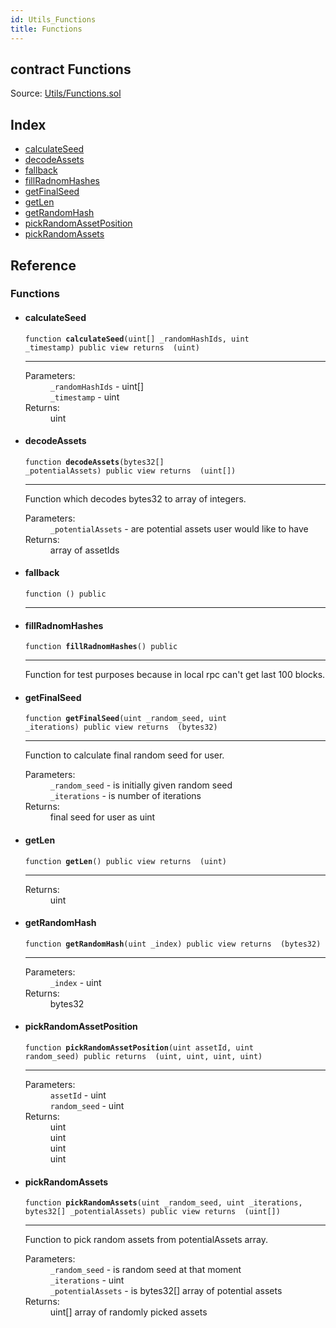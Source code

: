 ```yaml
---
id: Utils_Functions
title: Functions
---
```


<div class="contract-doc"><div class="contract"><h2 class="contract-header"><span class="contract-kind">contract</span> Functions</h2><div class="source">Source: <a href="git+https://github.com/DecenterApps/DigitalPrint/blob/v1.0.0/contracts/Utils/Functions.sol" target="_blank">Utils/Functions.sol</a></div></div><div class="index"><h2>Index</h2><ul><li><a href="Utils_Functions.html#calculateSeed">calculateSeed</a></li><li><a href="Utils_Functions.html#decodeAssets">decodeAssets</a></li><li><a href="Utils_Functions.html#">fallback</a></li><li><a href="Utils_Functions.html#fillRadnomHashes">fillRadnomHashes</a></li><li><a href="Utils_Functions.html#getFinalSeed">getFinalSeed</a></li><li><a href="Utils_Functions.html#getLen">getLen</a></li><li><a href="Utils_Functions.html#getRandomHash">getRandomHash</a></li><li><a href="Utils_Functions.html#pickRandomAssetPosition">pickRandomAssetPosition</a></li><li><a href="Utils_Functions.html#pickRandomAssets">pickRandomAssets</a></li></ul></div><div class="reference"><h2>Reference</h2><div class="functions"><h3>Functions</h3><ul><li><div class="item function"><span id="calculateSeed" class="anchor-marker"></span><h4 class="name">calculateSeed</h4><div class="body"><code class="signature">function <strong>calculateSeed</strong><span>(uint[] _randomHashIds, uint _timestamp) </span><span>public </span><span>view </span><span>returns  (uint) </span></code><hr/><dl><dt><span class="label-parameters">Parameters:</span></dt><dd><div><code>_randomHashIds</code> - uint[]</div><div><code>_timestamp</code> - uint</div></dd><dt><span class="label-return">Returns:</span></dt><dd>uint</dd></dl></div></div></li><li><div class="item function"><span id="decodeAssets" class="anchor-marker"></span><h4 class="name">decodeAssets</h4><div class="body"><code class="signature">function <strong>decodeAssets</strong><span>(bytes32[] _potentialAssets) </span><span>public </span><span>view </span><span>returns  (uint[]) </span></code><hr/><div class="description"><p>Function which decodes bytes32 to array of integers.</p></div><dl><dt><span class="label-parameters">Parameters:</span></dt><dd><div><code>_potentialAssets</code> - are potential assets user would like to have</div></dd><dt><span class="label-return">Returns:</span></dt><dd>array of assetIds</dd></dl></div></div></li><li><div class="item function"><span id="fallback" class="anchor-marker"></span><h4 class="name">fallback</h4><div class="body"><code class="signature">function <strong></strong><span>() </span><span>public </span></code><hr/></div></div></li><li><div class="item function"><span id="fillRadnomHashes" class="anchor-marker"></span><h4 class="name">fillRadnomHashes</h4><div class="body"><code class="signature">function <strong>fillRadnomHashes</strong><span>() </span><span>public </span></code><hr/><div class="description"><p>Function for test purposes because in local rpc can&#x27;t get last 100 blocks.</p></div></div></div></li><li><div class="item function"><span id="getFinalSeed" class="anchor-marker"></span><h4 class="name">getFinalSeed</h4><div class="body"><code class="signature">function <strong>getFinalSeed</strong><span>(uint _random_seed, uint _iterations) </span><span>public </span><span>view </span><span>returns  (bytes32) </span></code><hr/><div class="description"><p>Function to calculate final random seed for user.</p></div><dl><dt><span class="label-parameters">Parameters:</span></dt><dd><div><code>_random_seed</code> - is initially given random seed</div><div><code>_iterations</code> - is number of iterations</div></dd><dt><span class="label-return">Returns:</span></dt><dd>final seed for user as uint</dd></dl></div></div></li><li><div class="item function"><span id="getLen" class="anchor-marker"></span><h4 class="name">getLen</h4><div class="body"><code class="signature">function <strong>getLen</strong><span>() </span><span>public </span><span>view </span><span>returns  (uint) </span></code><hr/><dl><dt><span class="label-return">Returns:</span></dt><dd>uint</dd></dl></div></div></li><li><div class="item function"><span id="getRandomHash" class="anchor-marker"></span><h4 class="name">getRandomHash</h4><div class="body"><code class="signature">function <strong>getRandomHash</strong><span>(uint _index) </span><span>public </span><span>view </span><span>returns  (bytes32) </span></code><hr/><dl><dt><span class="label-parameters">Parameters:</span></dt><dd><div><code>_index</code> - uint</div></dd><dt><span class="label-return">Returns:</span></dt><dd>bytes32</dd></dl></div></div></li><li><div class="item function"><span id="pickRandomAssetPosition" class="anchor-marker"></span><h4 class="name">pickRandomAssetPosition</h4><div class="body"><code class="signature">function <strong>pickRandomAssetPosition</strong><span>(uint assetId, uint random_seed) </span><span>public </span><span>returns  (uint, uint, uint, uint) </span></code><hr/><dl><dt><span class="label-parameters">Parameters:</span></dt><dd><div><code>assetId</code> - uint</div><div><code>random_seed</code> - uint</div></dd><dt><span class="label-return">Returns:</span></dt><dd>uint</dd><dd>uint</dd><dd>uint</dd><dd>uint</dd></dl></div></div></li><li><div class="item function"><span id="pickRandomAssets" class="anchor-marker"></span><h4 class="name">pickRandomAssets</h4><div class="body"><code class="signature">function <strong>pickRandomAssets</strong><span>(uint _random_seed, uint _iterations, bytes32[] _potentialAssets) </span><span>public </span><span>view </span><span>returns  (uint[]) </span></code><hr/><div class="description"><p>Function to pick random assets from potentialAssets array.</p></div><dl><dt><span class="label-parameters">Parameters:</span></dt><dd><div><code>_random_seed</code> - is random seed at that moment</div><div><code>_iterations</code> - uint</div><div><code>_potentialAssets</code> - is bytes32[] array of potential assets</div></dd><dt><span class="label-return">Returns:</span></dt><dd>uint[] array of randomly picked assets</dd></dl></div></div></li></ul></div></div></div>
